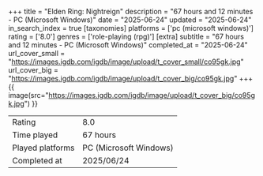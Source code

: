 +++
title = "Elden Ring: Nightreign"
description = "67 hours and 12 minutes - PC (Microsoft Windows)"
date = "2025-06-24"
updated = "2025-06-24"
in_search_index = true
[taxonomies]
platforms = ['pc (microsoft windows)']
rating = ['8.0']
genres = ['role-playing (rpg)']
[extra]
subtitle = "67 hours and 12 minutes - PC (Microsoft Windows)"
completed_at = "2025-06-24"
url_cover_small = "https://images.igdb.com/igdb/image/upload/t_cover_small/co95gk.jpg"
url_cover_big = "https://images.igdb.com/igdb/image/upload/t_cover_big/co95gk.jpg"
+++
{{ image(src="https://images.igdb.com/igdb/image/upload/t_cover_big/co95gk.jpg") }}

|              |            |
| ------------ | ---------- |
| Rating       | 8.0 |
| Time played  | 67 hours |
| Played platforms    | PC (Microsoft Windows) |
| Completed at | 2025/06/24 |


